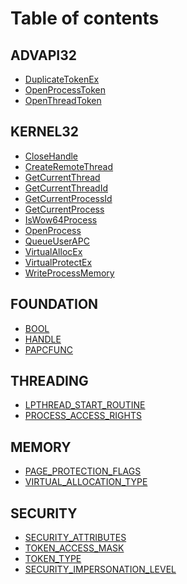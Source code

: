 # Table of contents

## ADVAPI32

* [DuplicateTokenEx](README.md)
* [OpenProcessToken](<README (2).md>)
* [OpenThreadToken](advapi32/openthreadtoken.md)

## KERNEL32

* [CloseHandle](<README (1).md>)
* [CreateRemoteThread](kernel32/createremotethread.md)
* [GetCurrentThread](kernel32/getcurrentthread.md)
* [GetCurrentThreadId](kernel32/getcurrentthreadid.md)
* [GetCurrentProcessId](kernel32/getcurrentprocessid.md)
* [GetCurrentProcess](kernel32/getcurrentprocess.md)
* [IsWow64Process](kernel32/iswow64process.md)
* [OpenProcess](<README (1) (1).md>)
* [QueueUserAPC](kernel32/queueuserapc.md)
* [VirtualAllocEx](kernel32/virtualallocex.md)
* [VirtualProtectEx](kernel32/virtualprotectex.md)
* [WriteProcessMemory](kernel32/writeprocessmemory.md)

## FOUNDATION

* [BOOL](foundation/bool.md)
* [HANDLE](foundation/handle.md)
* [PAPCFUNC](foundation/papcfunc.md)

## THREADING

* [LPTHREAD\_START\_ROUTINE](threading/lpthread\_start\_routine.md)
* [PROCESS\_ACCESS\_RIGHTS](threading/process\_access\_rights.md)

## MEMORY

* [PAGE\_PROTECTION\_FLAGS](memory/page\_protection\_flags.md)
* [VIRTUAL\_ALLOCATION\_TYPE](memory/virtual\_allocation\_type.md)

## SECURITY

* [SECURITY\_ATTRIBUTES](security/security\_attributes.md)
* [TOKEN\_ACCESS\_MASK](security/token\_access\_mask.md)
* [TOKEN\_TYPE](security/token\_type.md)
* [SECURITY\_IMPERSONATION\_LEVEL](security/security\_impersonation\_level.md)
